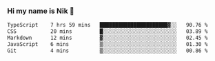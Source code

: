 ### Hi my name is Nik 👋

<!--
**NikDoe/NikDoe** is a ✨ _special_ ✨ repository because its `README.md` (this file) appears on your GitHub profile.

Here are some ideas to get you started:

- 🔭 I’m currently working on ...
- 🌱 I’m currently learning ...
- 👯 I’m looking to collaborate on ...
- 🤔 I’m looking for help with ...
- 💬 Ask me about ...
- 📫 How to reach me: ...
- 😄 Pronouns: ...
- ⚡ Fun fact: ...
-->

<!--START_SECTION:waka-->

```txt
TypeScript    7 hrs 59 mins   ██████████████████████▓░░   90.76 %
CSS           20 mins         █░░░░░░░░░░░░░░░░░░░░░░░░   03.89 %
Markdown      12 mins         ▓░░░░░░░░░░░░░░░░░░░░░░░░   02.45 %
JavaScript    6 mins          ▒░░░░░░░░░░░░░░░░░░░░░░░░   01.30 %
Git           4 mins          ▒░░░░░░░░░░░░░░░░░░░░░░░░   00.86 %
```

<!--END_SECTION:waka-->
